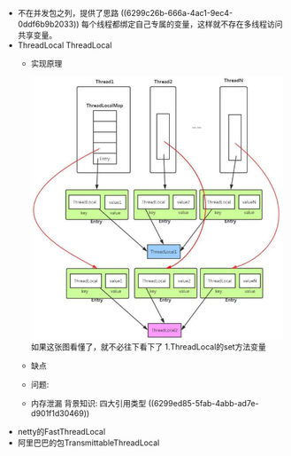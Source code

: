 - 不在并发包之列，提供了思路
  ((6299c26b-666a-4ac1-9ec4-0ddf6b9b2033)) 
  每个线程都绑定自己专属的变量，这样就不存在多线程访问共享变量。
- ThreadLocal
  ThreadLocal
	- 实现原理
	  
	  ![image.png](../assets/image_1654255981331_0.png)
	  如果这张图看懂了，就不必往下看下了
	  1.ThreadLocal的set方法变量
	- 缺点
	- 问题:
	- 内存泄漏
	  背景知识:
	  四大引用类型 ((6299ed85-5fab-4abb-ad7e-d901f1d30469))
- netty的FastThreadLocal
- 阿里巴巴的包TransmittableThreadLocal